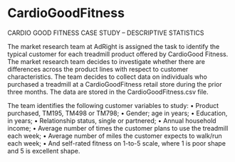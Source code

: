 # CardioGoodFitness
CARDIO GOOD FITNESS CASE STUDY – DESCRIPTIVE STATISTICS

The market research team at AdRight is assigned the task to identify the typical customer for each treadmill product offered by CardioGood Fitness. The market research team decides to investigate whether there are differences across the product lines with respect to customer characteristics. The team decides to collect data on individuals who purchased a treadmill at a CardioGoodFitness retail store during the prior three months. The data are stored in the CardioGoodFitness.csv file.

The team identifies the following customer variables to study:
•	Product purchased, TM195, TM498 or TM798;
•	Gender; age in years;
•	Education, in years;
•	Relationship status, single or partnered;
•	Annual household income;
•	Average number of times the customer plans to use the treadmill each week;
•	Average number of miles the customer expects to walk/run each week;
•	And self-rated fitness on 1-to-5 scale, where 1 is poor shape and 5 is excellent shape.
